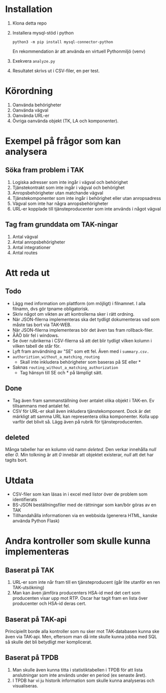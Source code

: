 # Installation
1. Klona detta repo
2. Installera mysql-stöd i python

    `python3 -m pip install mysql-connector-python`

   En rekommendation är att använda en virtuell Pythonmiljö (venv)

3. Exekvera `analyze.py`
4. Resultatet skrivs ut i CSV-filer, en per test. 

# Körordning
1. Oanvända behörigheter
2. Oanvända vägval
3. Oanvända URL-er
4. Övriga oanvända objekt (TK, LA och komponenter).

# Exempel på frågor som kan analysera
## Söka fram problem i TAK
1. Logiska adresser som inte ingår i vägval och behörighet
2. Tjänstekontrakt som inte ingår i vägval och behörighet
3. Anropsbehörigheter utan matchande vägval
4. Tjänstekomponenter som inte ingår i behörighet eller utan anropsadress
5. Vägval som inte har några anropsbehörigheter
6. URL-er kopplade till tjänsteproducenter som inte används i något vägval

## Tag fram grunddata om TAK-ningar
1. Antal vägval
2. Antal anropsbehörigheter
3. Antal integrationer
4. Antal routes

# Att reda ut
## Todo
* Lägg med information om plattform (om möjligt) i filnamnet. I alla filnamn, dvs gör tpname obligatorisk.  
* Skriv något om vikten av att kontrollerna sker i rätt ordning.
* När JSON-filerna implementeras ska det tydligt dokumenteras vad som måste tas bort via TAK-WEB. 
* När JSON-filerna implementeras bör det även tas fram rollback-filer.
* ÅÄÖ blir fel i windows. 
* Se över rubrikerna i CSV-filerna så att det blir tydligt vilken kolumn i vilken tabell de står för. 
* Lyft fram användning av "SE" som ett fel. Även med i `summary.csv.`
* `authoriztion_without_a_matching_routing`
  * Skall inte inkludera behörigheter som baseras på SE eller * 
* Saknas `routing_without_a_matching_authorization`
  * Tag hänsyn till SE och * på lämpligt sätt.

## Done
* Tag även fram sammanställning över antalet olika objekt i TAK-en. Ev tillsammans med antalet fel.
* CSV för URL-er skall även inkludera tjänstekomponent. Dock är det märkligt att samma URL kan representera olika komponenter. Kolla upp varför det blivit så. Lägg även på rubrik för tjänsteproducenten.
## deleted
Många tabeller har en kolumn vid namn *deleted*. Den verkar innehålla *null* eller *0*. Min tolkning är att *0* innebär att objektet existerar, *null* att det har tagits bort. 

# Utdata
* CSV-filer som kan läsas in i excel med listor över de problem som identifierats
* BS-JSON beställningsfiler med de rättningar som kan/bör göras av en TAK
* Tillhandahålla informationen via en webbsida (generera HTML, kanske använda Python Flask)

# Andra kontroller som skulle kunna implementeras

## Baserat på TAK
1. URL-er som inte når fram till en tjänsteproducent (går lite utanför en ren TAK-utsökning)
2. Man kan även jämföra producenters HSA-id med det cert som producenten visar upp mot RTP. Oscar har tagit fram en lista över producenter och HSA-id deras cert.

## Baserat på TAK-api
Principiellt borde alla kontroller som nu sker mot TAK-databasen kunna ske även via TAK-api. Men, eftersom man då inte skulle kunna jobba med SQL så skulle det bli betydligt mer komplicerat.

## Baserat på TPDB
1. Man skulle även kunna titta i statistiktabellen i TPDB för att lista anslutningar som inte används under en period (ex senaste året).
2. I TPDB har vi ju historik information som skulle kunna analyseras och visualiseras.
